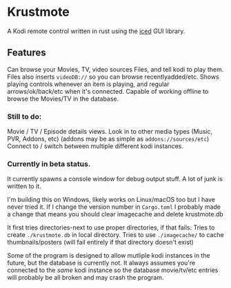 # Krustmote

A Kodi remote control written in rust using the [iced](https://github.com/iced-rs/iced/) GUI library.

## Features
Can browse your Movies, TV, video sources Files, and tell kodi to play them. 
Files also inserts `videoDB://` so you can browse recentlyadded/etc.
Shows playing controls whenever an item is playing, and regular arrows/ok/back/etc when it's connected.
Capable of working offline to browse the Movies/TV in the database.

### Still to do:
Movie / TV / Episode details views.
Look in to other media types (Music, PVR, Addons, etc) (addons may be as simple as `addons://sources/etc`)
Connect to / switch between multiple different kodi instances.

### Currently in beta status. 
It currently spawns a console window for debug output stuff. A lot of junk is written to it.

I'm building this on Windows, likely works on Linux/macOS too but I have never tried it.
If I change the version number in `Cargo.toml` I probably made a change that means you should clear imagecache and delete krustmote.db

It first tries directories-next to use proper directories, if that fails:
Tries to create `./krustmote.db` in local directory. 
Tries to use `./imagecache/` to cache thumbnails/posters (will fail entirely if that directory doesn't exist)

Some of the program is designed to allow mutliple kodi instances in the future, but the database is currently not. It always assumes you're connected to the *same* kodi instance so the database movie/tv/etc entries will probably be all broken and may crash the program.